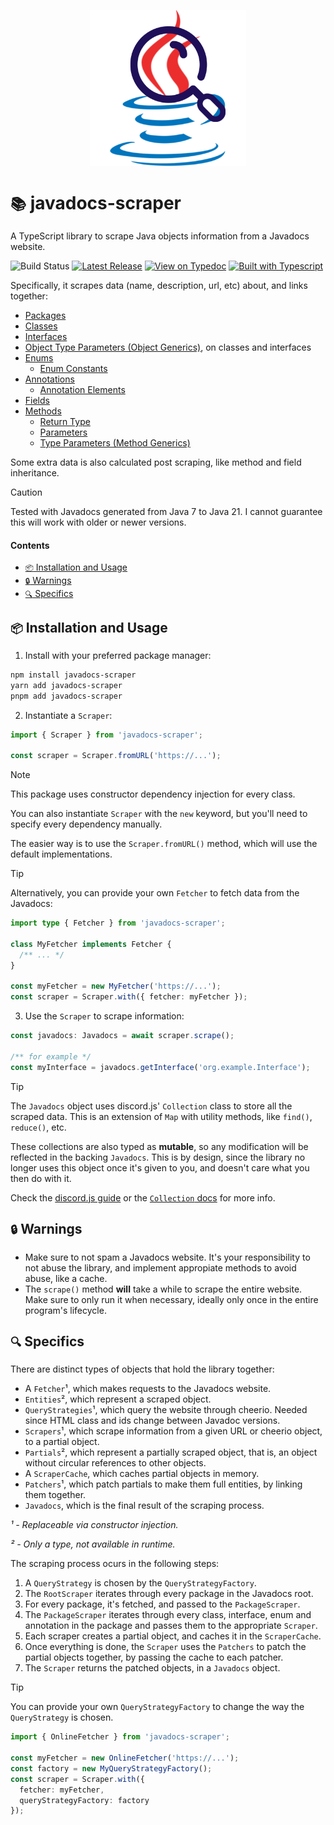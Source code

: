<p align="center">
  <img src="https://github.com/Amgelo563/javadocs-scraper/blob/main/assets/javadocs-scraper.png?raw=true" alt="javadocs-scraper logo" width="250"/>
</p>

# `📚` javadocs-scraper

A TypeScript library to scrape Java objects information from a Javadocs website.

![Build Status](https://img.shields.io/github/actions/workflow/status/Amgelo563/javadocs-scraper/build.yml?style=for-the-badge&logo=github)
[![Latest Release](https://img.shields.io/github/v/release/Amgelo563/javadocs-scraper?style=for-the-badge&logo=nodedotjs&color=5FA04E)](https://github.com/Amgelo563/javadocs-scraper/releases/latest)
[![View on Typedoc](https://img.shields.io/badge/View%20on-Typedoc-9600ff?style=for-the-badge&logo=gitbook&logoColor=9600ff)](https://amgelo563.github.io/javadocs-scraper//) 
[![Built with Typescript](https://img.shields.io/badge/Built%20with-Typescript-3176C6?style=for-the-badge&logo=typescript&logoColor=3178C6)](https://www.typescriptlang.org/)

Specifically, it scrapes data (name, description, url, etc) about, and links together:

- [Packages](https://github.com/Amgelo563/javadocs-scraper/blob/main/src/entities/package/PackageData.ts)
- [Classes](https://github.com/Amgelo563/javadocs-scraper/blob/main/src/entities/class/ClassData.ts)
- [Interfaces](https://github.com/Amgelo563/javadocs-scraper/blob/main/src/entities/interface/InterfaceData.ts)
- [Object Type Parameters (Object Generics)](https://github.com/Amgelo563/javadocs-scraper/blob/main/src/entities/object/ObjectTypeParameterData.ts), on classes and interfaces
- [Enums](https://github.com/Amgelo563/javadocs-scraper/blob/main/src/entities/enum/EnumData.ts)
    - [Enum Constants](https://github.com/Amgelo563/javadocs-scraper/blob/main/src/entities/enum/constant/EnumConstantData.ts)
- [Annotations](https://github.com/Amgelo563/javadocs-scraper/blob/main/src/entities/annotation/AnnotationData.ts)
    - [Annotation Elements](https://github.com/Amgelo563/javadocs-scraper/blob/main/src/entities/annotation/element/AnnotationElementData.ts)
- [Fields](https://github.com/Amgelo563/javadocs-scraper/blob/main/src/entities/field/FieldData.ts)
- [Methods](https://github.com/Amgelo563/javadocs-scraper/blob/main/src/entities/method/MethodData.ts)
    - [Return Type](https://github.com/Amgelo563/javadocs-scraper/blob/main/src/entities/method/return/MethodReturnData.ts)
    - [Parameters](https://github.com/Amgelo563/javadocs-scraper/blob/main/src/entities/parameter/ParameterData.ts)
    - [Type Parameters (Method Generics)](https://github.com/Amgelo563/javadocs-scraper/blob/main/src/entities/method/type/MethodTypeParameterData.ts)

Some extra data is also calculated post scraping, like method and field inheritance.

> [!CAUTION]
> Tested with Javadocs generated from Java 7 to Java 21. I cannot guarantee this will work with older or newer versions.

#### Contents
- [`📦` Installation and Usage](#-installation-and-usage)
- [`🔒` Warnings](#-warnings)
- [`🔍` Specifics](#-specifics)

## `📦` Installation and Usage

1. Install with your preferred package manager:
```bash
npm install javadocs-scraper
yarn add javadocs-scraper
pnpm add javadocs-scraper
```

2. Instantiate a `Scraper`:

```ts
import { Scraper } from 'javadocs-scraper';

const scraper = Scraper.fromURL('https://...');
```

> [!NOTE]
> This package uses constructor dependency injection for every class.
>
> You can also instantiate `Scraper` with the `new` keyword, but you'll need to specify every dependency manually.
>
> The easier way is to use the `Scraper.fromURL()` method, which will use the default implementations.

> [!TIP]
> Alternatively, you can provide your own `Fetcher` to fetch data from the Javadocs:
> ```ts
> import type { Fetcher } from 'javadocs-scraper';
> 
> class MyFetcher implements Fetcher {
>   /** ... */
> }
> 
> const myFetcher = new MyFetcher('https://...');
> const scraper = Scraper.with({ fetcher: myFetcher });
> ```

3. Use the `Scraper` to scrape information:

```ts
const javadocs: Javadocs = await scraper.scrape();

/** for example */
const myInterface = javadocs.getInterface('org.example.Interface');
```

> [!TIP]
> The `Javadocs` object uses discord.js' `Collection` class to store all the scraped data. This is an extension of `Map` with utility methods, like `find()`, `reduce()`, etc.
> 
> These collections are also typed as **mutable**, so any modification will be reflected in the backing `Javadocs`. This is by design, since the library no longer uses this object once it's given to you, and doesn't care what you then do with it.
> 
> Check the [discord.js guide](https://discordjs.guide/additional-info/collections.html) or the [`Collection` docs](https://discord.js.org/docs/packages/collection/main/Collection:Class) for more info.

## `🔒` Warnings

- Make sure to not spam a Javadocs website. It's your responsibility to not abuse the library, and implement appropiate methods to avoid abuse, like a cache.
- The `scrape()` method **will** take a while to scrape the entire website. Make sure to only run it when necessary, ideally only once in the entire program's lifecycle.

## `🔍` Specifics

There are distinct types of objects that hold the library together:

- A `Fetcher`¹, which makes requests to the Javadocs website.
- `Entities`², which represent a scraped object.
- `QueryStrategies`¹, which query the website through cheerio. Needed since HTML class and ids change between Javadoc versions.
- `Scrapers`¹, which scrape information from a given URL or cheerio object, to a partial object.
- `Partials`², which represent a partially scraped object, that is, an object without circular references to other objects.
- A `ScraperCache`, which caches partial objects in memory.
- `Patchers`¹, which patch partials to make them full entities, by linking them together.
- `Javadocs`, which is the final result of the scraping process.

_¹ - Replaceable via constructor injection._

_² - Only a type, not available in runtime._

The scraping process ocurs in the following steps:

1. A `QueryStrategy` is chosen by the `QueryStrategyFactory`.
2. The `RootScraper` iterates through every package in the Javadocs root.
3. For every package, it's fetched, and passed to the `PackageScraper`.
4. The `PackageScraper` iterates through every class, interface, enum and annotation in the package and passes them to the appropriate `Scraper`.
5. Each scraper creates a partial object, and caches it in the `ScraperCache`.
6. Once everything is done, the `Scraper` uses the `Patchers` to patch the partial objects together, by passing the cache to each patcher.
7. The `Scraper` returns the patched objects, in a `Javadocs` object.

> [!TIP]
> You can provide your own `QueryStrategyFactory` to change the way the `QueryStrategy` is chosen.
> ```ts
> import { OnlineFetcher } from 'javadocs-scraper';
> 
> const myFetcher = new OnlineFetcher('https://...');
> const factory = new MyQueryStrategyFactory();
> const scraper = Scraper.with({
>   fetcher: myFetcher,
>   queryStrategyFactory: factory
> });
> ```
